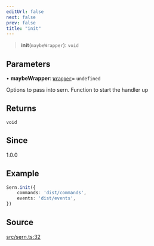 ```yaml
---
editUrl: false
next: false
prev: false
title: "init"
---
```


> **init**(`maybeWrapper`): `void`

## Parameters

• **maybeWrapper**: [`Wrapper`](/v4/api/interfaces/wrapper/)= `undefined`

Options to pass into sern.
Function to start the handler up

## Returns

`void`

## Since

1.0.0

## Example

```ts title="src/index.ts"
Sern.init({
    commands: 'dist/commands',
    events: 'dist/events',
})
```

## Source

[src/sern.ts:32](https://github.com/sern-handler/handler/blob/513ac8edf4d89ef8d6a1ed18ea3d08f31adf7ddb/src/sern.ts#L32)
